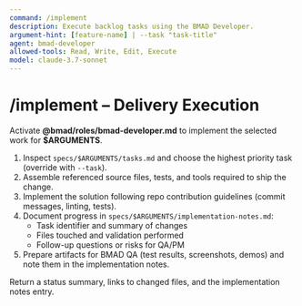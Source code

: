 ```yaml
---
command: /implement
description: Execute backlog tasks using the BMAD Developer.
argument-hint: [feature-name] | --task "task-title"
agent: bmad-developer
allowed-tools: Read, Write, Edit, Execute
model: claude-3.7-sonnet
---
```


# /implement – Delivery Execution

Activate **@bmad/roles/bmad-developer.md** to implement the selected work for **$ARGUMENTS**.

1. Inspect `specs/$ARGUMENTS/tasks.md` and choose the highest priority task (override with `--task`).
2. Assemble referenced source files, tests, and tools required to ship the change.
3. Implement the solution following repo contribution guidelines (commit messages, linting, tests).
4. Document progress in `specs/$ARGUMENTS/implementation-notes.md`:
   - Task identifier and summary of changes
   - Files touched and validation performed
   - Follow-up questions or risks for QA/PM
5. Prepare artifacts for BMAD QA (test results, screenshots, demos) and note them in the implementation notes.

Return a status summary, links to changed files, and the implementation notes entry.
